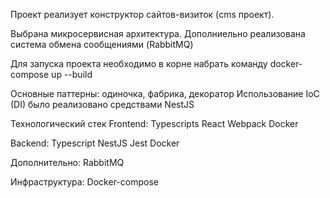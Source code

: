 Проект реализует конструктор сайтов-визиток (cms проект).

Выбрана микросервисная архитектура. Дополниельно реализована система обмена сообщениями (RabbitMQ)

Для запуска проекта необходимо в корне набрать команду docker-compose up --build

Основные паттерны: одиночка, фабрика, декоратор
Использование  IoC (DI) было реализовано средствами NestJS

Технологический стек
Frontend:
Typescripts 
React 
Webpack 
Docker 

Backend:
Typescript 
NestJS 
Jest 
Docker

Дополнительно:
RabbitMQ 

Инфраструктура:
Docker-compose 
